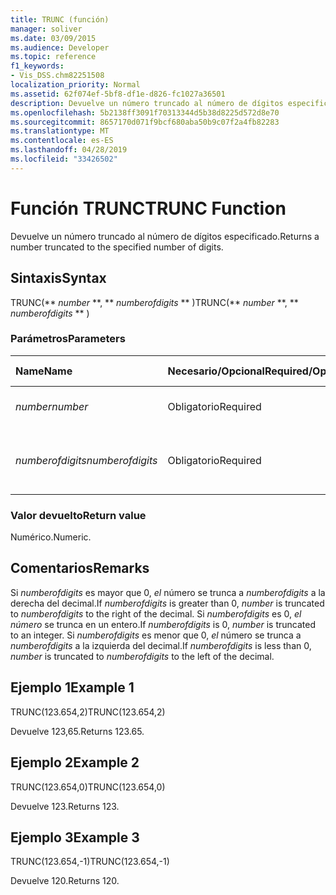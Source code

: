 ```yaml
---
title: TRUNC (función)
manager: soliver
ms.date: 03/09/2015
ms.audience: Developer
ms.topic: reference
f1_keywords:
- Vis_DSS.chm82251508
localization_priority: Normal
ms.assetid: 62f074ef-5bf8-df1e-d826-fc1027a36501
description: Devuelve un número truncado al número de dígitos especificado.
ms.openlocfilehash: 5b2138ff3091f70313344d5b38d8225d572d8e70
ms.sourcegitcommit: 8657170d071f9bcf680aba50b9c07f2a4fb82283
ms.translationtype: MT
ms.contentlocale: es-ES
ms.lasthandoff: 04/28/2019
ms.locfileid: "33426502"
---
```

# <a name="trunc-function"></a><span data-ttu-id="6aff4-103">Función TRUNC</span><span class="sxs-lookup"><span data-stu-id="6aff4-103">TRUNC Function</span></span>

<span data-ttu-id="6aff4-104">Devuelve un número truncado al número de dígitos especificado.</span><span class="sxs-lookup"><span data-stu-id="6aff4-104">Returns a number truncated to the specified number of digits.</span></span>
  
## <a name="syntax"></a><span data-ttu-id="6aff4-105">Sintaxis</span><span class="sxs-lookup"><span data-stu-id="6aff4-105">Syntax</span></span>

<span data-ttu-id="6aff4-106">TRUNC(\*\* *number* \*\*, \*\* *numberofdigits* \*\* )</span><span class="sxs-lookup"><span data-stu-id="6aff4-106">TRUNC(\*\* *number* \*\*, \*\* *numberofdigits* \*\* )</span></span> 
  
### <a name="parameters"></a><span data-ttu-id="6aff4-107">Parámetros</span><span class="sxs-lookup"><span data-stu-id="6aff4-107">Parameters</span></span>

|<span data-ttu-id="6aff4-108">**Name**</span><span class="sxs-lookup"><span data-stu-id="6aff4-108">**Name**</span></span>|<span data-ttu-id="6aff4-109">**Necesario/Opcional**</span><span class="sxs-lookup"><span data-stu-id="6aff4-109">**Required/Optional**</span></span>|<span data-ttu-id="6aff4-110">**Tipo de datos**</span><span class="sxs-lookup"><span data-stu-id="6aff4-110">**Data Type**</span></span>|<span data-ttu-id="6aff4-111">**Descripción**</span><span class="sxs-lookup"><span data-stu-id="6aff4-111">**Description**</span></span>|
|:-----|:-----|:-----|:-----|
| <span data-ttu-id="6aff4-112">_number_</span><span class="sxs-lookup"><span data-stu-id="6aff4-112">_number_</span></span> <br/> |<span data-ttu-id="6aff4-113">Obligatorio</span><span class="sxs-lookup"><span data-stu-id="6aff4-113">Required</span></span>  <br/> |<span data-ttu-id="6aff4-114">**Numérico**</span><span class="sxs-lookup"><span data-stu-id="6aff4-114">**Numeric**</span></span> <br/> |<span data-ttu-id="6aff4-115">El número que desea truncar.</span><span class="sxs-lookup"><span data-stu-id="6aff4-115">The number to truncate.</span></span>  <br/> |
| <span data-ttu-id="6aff4-116">_numberofdigits_</span><span class="sxs-lookup"><span data-stu-id="6aff4-116">_numberofdigits_</span></span> <br/> |<span data-ttu-id="6aff4-117">Obligatorio</span><span class="sxs-lookup"><span data-stu-id="6aff4-117">Required</span></span>  <br/> |<span data-ttu-id="6aff4-118">**Numérico**</span><span class="sxs-lookup"><span data-stu-id="6aff4-118">**Numeric**</span></span> <br/> |<span data-ttu-id="6aff4-119">Número de dígitos a los que se va a truncar _el número._</span><span class="sxs-lookup"><span data-stu-id="6aff4-119">The number of digits to which to truncate  _number_.</span></span>  <br/> |
   
### <a name="return-value"></a><span data-ttu-id="6aff4-120">Valor devuelto</span><span class="sxs-lookup"><span data-stu-id="6aff4-120">Return value</span></span>

<span data-ttu-id="6aff4-121">Numérico.</span><span class="sxs-lookup"><span data-stu-id="6aff4-121">Numeric.</span></span>
  
## <a name="remarks"></a><span data-ttu-id="6aff4-122">Comentarios</span><span class="sxs-lookup"><span data-stu-id="6aff4-122">Remarks</span></span>

<span data-ttu-id="6aff4-123">Si  _numberofdigits_ es mayor que 0,  _el_ número se trunca a  _numberofdigits_ a la derecha del decimal.</span><span class="sxs-lookup"><span data-stu-id="6aff4-123">If  _numberofdigits_ is greater than 0,  _number_ is truncated to  _numberofdigits_ to the right of the decimal.</span></span> <span data-ttu-id="6aff4-124">Si  _numberofdigits_ es 0,  _el número_ se trunca en un entero.</span><span class="sxs-lookup"><span data-stu-id="6aff4-124">If  _numberofdigits_ is 0,  _number_ is truncated to an integer.</span></span> <span data-ttu-id="6aff4-125">Si  _numberofdigits_ es menor que 0,  _el_ número se trunca a  _numberofdigits_ a la izquierda del decimal.</span><span class="sxs-lookup"><span data-stu-id="6aff4-125">If  _numberofdigits_ is less than 0,  _number_ is truncated to  _numberofdigits_ to the left of the decimal.</span></span> 
  
## <a name="example-1"></a><span data-ttu-id="6aff4-126">Ejemplo 1</span><span class="sxs-lookup"><span data-stu-id="6aff4-126">Example 1</span></span>

<span data-ttu-id="6aff4-127">TRUNC(123.654,2)</span><span class="sxs-lookup"><span data-stu-id="6aff4-127">TRUNC(123.654,2)</span></span>
  
<span data-ttu-id="6aff4-128">Devuelve 123,65.</span><span class="sxs-lookup"><span data-stu-id="6aff4-128">Returns 123.65.</span></span>
  
## <a name="example-2"></a><span data-ttu-id="6aff4-129">Ejemplo 2</span><span class="sxs-lookup"><span data-stu-id="6aff4-129">Example 2</span></span>

<span data-ttu-id="6aff4-130">TRUNC(123.654,0)</span><span class="sxs-lookup"><span data-stu-id="6aff4-130">TRUNC(123.654,0)</span></span>
  
<span data-ttu-id="6aff4-131">Devuelve 123.</span><span class="sxs-lookup"><span data-stu-id="6aff4-131">Returns 123.</span></span>
  
## <a name="example-3"></a><span data-ttu-id="6aff4-132">Ejemplo 3</span><span class="sxs-lookup"><span data-stu-id="6aff4-132">Example 3</span></span>

<span data-ttu-id="6aff4-133">TRUNC(123.654,-1)</span><span class="sxs-lookup"><span data-stu-id="6aff4-133">TRUNC(123.654,-1)</span></span>
  
<span data-ttu-id="6aff4-134">Devuelve 120.</span><span class="sxs-lookup"><span data-stu-id="6aff4-134">Returns 120.</span></span>
  

